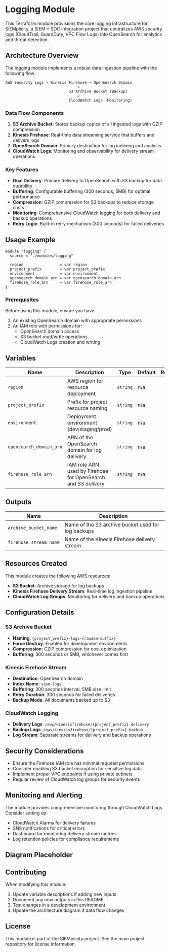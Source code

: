 # Logging Module

This Terraform module provisions the core logging infrastructure for SIEMplicity, a SIEM + SOC integration project that centralizes AWS security logs (CloudTrail, GuardDuty, VPC Flow Logs) into OpenSearch for analytics and threat detection.

## Architecture Overview

The logging module implements a robust data ingestion pipeline with the following flow:

```
AWS Security Logs → Kinesis Firehose → OpenSearch Domain
                                ↓
                            S3 Archive Bucket (Backup)
                                ↓
                            CloudWatch Logs (Monitoring)
```

### Data Flow Components

1. **S3 Archive Bucket**: Stores backup copies of all ingested logs with GZIP compression
2. **Kinesis Firehose**: Real-time data streaming service that buffers and delivers logs
3. **OpenSearch Domain**: Primary destination for log indexing and analysis
4. **CloudWatch Logs**: Monitoring and observability for delivery stream operations

### Key Features

- **Dual Delivery**: Primary delivery to OpenSearch with S3 backup for data durability
- **Buffering**: Configurable buffering (300 seconds, 5MB) for optimal performance
- **Compression**: GZIP compression for S3 backups to reduce storage costs
- **Monitoring**: Comprehensive CloudWatch logging for both delivery and backup operations
- **Retry Logic**: Built-in retry mechanism (300 seconds) for failed deliveries

## Usage Example

```hcl
module "logging" {
  source = "./modules/logging"

  region                = var.region
  project_prefix        = var.project_prefix
  environment           = var.environment
  opensearch_domain_arn = var.opensearch_domain_arn
  firehose_role_arn     = var.firehose_role_arn
}
```

### Prerequisites

Before using this module, ensure you have:

1. An existing OpenSearch domain with appropriate permissions
2. An IAM role with permissions for:
   - OpenSearch domain access
   - S3 bucket read/write operations
   - CloudWatch Logs creation and writing

## Variables

| Name | Description | Type | Default | Required |
|------|-------------|------|---------|:--------:|
| `region` | AWS region for resource deployment | `string` | n/a | yes |
| `project_prefix` | Prefix for project resource naming | `string` | n/a | yes |
| `environment` | Deployment environment (dev/staging/prod) | `string` | n/a | yes |
| `opensearch_domain_arn` | ARN of the OpenSearch domain for log delivery | `string` | n/a | yes |
| `firehose_role_arn` | IAM role ARN used by Firehose for OpenSearch and S3 delivery | `string` | n/a | yes |

## Outputs

| Name | Description |
|------|-------------|
| `archive_bucket_name` | Name of the S3 archive bucket used for log backups |
| `firehose_stream_name` | Name of the Kinesis Firehose delivery stream |

## Resources Created

This module creates the following AWS resources:

- **S3 Bucket**: Archive storage for log backups
- **Kinesis Firehose Delivery Stream**: Real-time log ingestion pipeline
- **CloudWatch Log Groups**: Monitoring for delivery and backup operations

## Configuration Details

### S3 Archive Bucket
- **Naming**: `{project_prefix}-logs-{random-suffix}`
- **Force Destroy**: Enabled for development environments
- **Compression**: GZIP compression for cost optimization
- **Buffering**: 300 seconds or 5MB, whichever comes first

### Kinesis Firehose Stream
- **Destination**: OpenSearch domain
- **Index Name**: `siem-logs`
- **Buffering**: 300 seconds interval, 5MB size limit
- **Retry Duration**: 300 seconds for failed deliveries
- **Backup Mode**: All documents backed up to S3

### CloudWatch Logging
- **Delivery Logs**: `/aws/kinesisfirehose/{project_prefix}-delivery`
- **Backup Logs**: `/aws/kinesisfirehose/{project_prefix}-backup`
- **Log Stream**: Separate streams for delivery and backup operations

## Security Considerations

- Ensure the Firehose IAM role has minimal required permissions
- Consider enabling S3 bucket encryption for sensitive log data
- Implement proper VPC endpoints if using private subnets
- Regular review of CloudWatch log groups for security events

## Monitoring and Alerting

The module provides comprehensive monitoring through CloudWatch Logs. Consider setting up:

- CloudWatch Alarms for delivery failures
- SNS notifications for critical errors
- Dashboard for monitoring delivery stream metrics
- Log retention policies for compliance requirements

## Diagram Placeholder

<!-- TODO: Insert AWS architecture diagram showing the complete logging pipeline -->
<!-- Diagram should include: S3 sources, Kinesis Firehose, OpenSearch, S3 backup, CloudWatch -->

## Contributing

When modifying this module:

1. Update variable descriptions if adding new inputs
2. Document any new outputs in this README
3. Test changes in a development environment
4. Update the architecture diagram if data flow changes

## License

This module is part of the SIEMplicity project. See the main project repository for license information.
